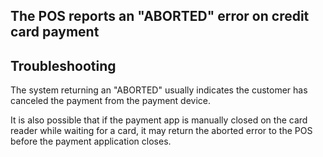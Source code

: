 ## The POS reports an "ABORTED" error on credit card payment 

## Troubleshooting
The system returning an "ABORTED" usually indicates the customer has canceled the payment from the payment device.

It is also possible that if the payment app is manually closed on the card reader while waiting for a card, it may return the aborted error to the POS before the payment application closes.
